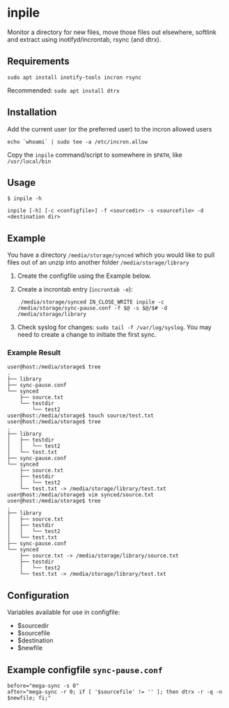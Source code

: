 # inpile
Monitor a directory for new files, move those files out elsewhere, softlink and extract using inotifyd/incrontab, rsync (and dtrx).

## Requirements
`sudo apt install inotify-tools incron rsync`

Recommended:
`sudo apt install dtrx`

## Installation

Add the current user (or the preferred user) to the incron allowed users

    echo `whoami` | sudo tee -a /etc/incron.allow

Copy the `inpile` command/script to somewhere in `$PATH`, like `/usr/local/bin`

## Usage
`$ inpile -h`

    inpile [-h] [-c <configfile>] -f <sourcedir> -s <sourcefile> -d <destination dir>

## Example

You have a directory `/media/storage/synced` which you would like to pull files out of an unzip into another folder `/media/storage/library`

1. Create the configfile using the Example below.
2. Create a incrontab entry (`incrontab -e`):

        /media/storage/synced IN_CLOSE_WRITE inpile -c /media/storage/sync-pause.conf -f $@ -s $@/$# -d /media/storage/library

3. Check syslog for changes: `sudo tail -f /var/log/syslog`. You may need to create a change to initiate the first sync.

### Example Result

    user@host:/media/storage$ tree
    .
    ├── library
    ├── sync-pause.conf
    └── synced
        ├── source.txt
        └── testdir
            └── test2
    user@host:/media/storage$ touch source/test.txt
    user@host:/media/storage$ tree
    .
    ├── library
    │   ├── testdir
    │   │   └── test2
    │   └── test.txt
    ├── sync-pause.conf
    └── synced
        ├── source.txt
        ├── testdir
        │   └── test2
        └── test.txt -> /media/storage/library/test.txt
    user@host:/media/storage$ vim synced/source.txt
    user@host:/media/storage$ tree
    .
    ├── library
    │   ├── source.txt
    │   ├── testdir
    │   │   └── test2
    │   └── test.txt
    ├── sync-pause.conf
    └── synced
        ├── source.txt -> /media/storage/library/source.txt
        ├── testdir
        │   └── test2
        └── test.txt -> /media/storage/library/test.txt



## Configuration

Variables available for use in configfile:
- $sourcedir
- $sourcefile
- $destination
- $newfile

## Example configfile `sync-pause.conf`

    before="mega-sync -s 0"
    after="mega-sync -r 0; if [ '$sourcefile' != '' ]; then dtrx -r -q -n $newfile; fi;"

